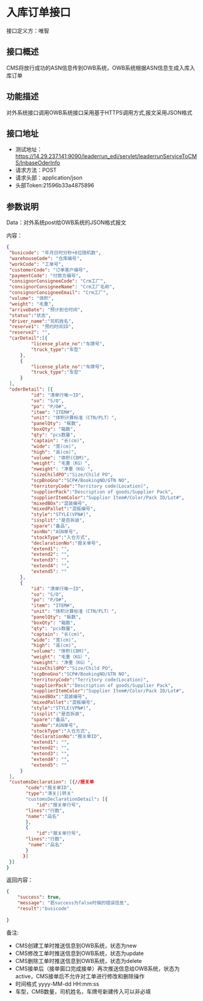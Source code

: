 # 入库订单接口

接口定义方：唯智

## 接口概述

  CMS将放行成功的ASN信息传到OWB系统，OWB系统根据ASN信息生成入库入库订单

## 功能描述

  对外系统接口调用OWB系统接口采用基于HTTPS调用方式,报文采用JSON格式
  
## 接口地址  
  
  * 测试地址：https://14.29.237.141:9090/leaderrun_edi/servlet/leaderrunServiceToCMS/InbaseOderInfo  
  * 请求方法：POST
  * 请求头部：application/json
  * 头部Token:21596b33a4875896
  
## 参数说明
  
  Data：对外系统post给OWB系统的JSON格式报文 
  
  内容：
   ```json
{
	"busicode": "年月日时分秒+6位随机数",
	"warehouseCode": "仓库编号",
	"workCode": "工单号",
	"customerCode": "订单客户编号",
	"paymentCode": "付款方编号",
	"consignorConsigneeCode": "Crm工厂",
	"consignorConsigneeName": "Crm工厂名称",
	"consignorConsigneeEmail": "Crm工厂",
	"volume": "体积",
	"weight": "毛重",
	"arriveDate": "预计到仓时间",
	"status":"状态",
	"driver_name":"司机姓名",
	"reserve1": "预约时间ID",
	"reserve2": "",
	"carDetail":[{
			"license_plate_no":"车牌号",
			"truck_type":"车型"
		},
		{	
			"license_plate_no":"车牌号",
			"truck_type":"车型"	
		}
	],	
	"oderDetail": [{
			"id": "清单行唯一ID",
			"so": "S/O",
			"po": "P/O#",
			"item": "ITEM#",
			"unit": "体积计算标准（CTN/PLT）",
			"panelQty": "板数",
			"boxQty": "箱数",
			"qty": "pcs数量",
			"captain": "长(cm)",
			"wide": "宽(cm)",
			"high": "高(cm)",
			"volume": "体积(CBM)",
			"weight": "毛重（KG）",
			"nweight": "净重（KG）",
			"sizeChildPO":"Size/Child PO",
			"scpBnoGno":"SCP#/BookingNO/GTN NO",
			"territoryCode":"Territory code(Location)",
			"supplierPack":"Description of goods/Supplier Pack",
			"supplierItemColor":"Supplier Item#/Color/Pack ID/Lot#",
			"mixedBOx":"混装编号",
			"mixedPallet":"混板编号",
			"style":"STYLE(VPN#)",
			"issplit":"是否拆装",
			"spare":"备品",
			"asnNo":"ASN单号",
			"stockType":"入仓方式",
			"declarationNo":"报关单号",
			"extend1": "",
			"extend2": "",
			"extend3": "",
			"extend4": "",
			"extend5": ""
		},
		{
			"id": "清单行唯一ID",
			"so": "S/O",
			"po": "P/O#",
			"item": "ITEM#",
			"unit": "体积计算标准（CTN/PLT）",
			"panelQty": "板数",
			"boxQty": "箱数",
			"qty": "pcs数量",
			"captain": "长(cm)",
			"wide": "宽(cm)",
			"high": "高(cm)",
			"volume": "体积(CBM)",
			"weight": "毛重（KG）",
			"nweight": "净重（KG）",
			"sizeChildPO":"Size/Child PO",
			"scpBnoGno":"SCP#/BookingNO/GTN NO",
			"territoryCode":"Territory code(Location)",
			"supplierPack":"Description of goods/Supplier Pack",
			"supplierItemColor":"Supplier Item#/Color/Pack ID/Lot#",
			"mixedBOx":"混装编号",
			"mixedPallet":"混板编号",
			"style":"STYLE(VPN#)",
			"issplit":"是否拆装",
			"spare":"备品",
			"asnNo":"ASN单号",
			"stockType":"入仓方式",
			"declarationNo":"报关单ID",
			"extend1": "",
			"extend2": "",
			"extend3": "",
			"extend4": "",
			"extend5": ""
		}
	],
	"customsDeclaration": [{//报关单
	      "code":"报关单ID",
	      "type":"清关||转关"
	      "customsDeclarationDetail": [{
	          "id":"报关单行号",
		  "lines":"行数",
		  "name":"品名"
	      },
	      {
	          "id":"报关单行号",
		  "lines":"行数",
		   "name":"品名"
	      }
	     }]
	}]
}
```
      	 
返回内容：

```json
{
    "success": true,
    "message": "若success为false时候的错误信息",
    "result":"busicode"
    
}
```
备注:
 * CMS创建工单时推送信息到OWB系统，状态为new
 * CMS修改工单时推送信息到OWB系统，状态为update
 * CMS删除工单时推送信息到OWB系统，状态为delete
 * CMS接单后（接单窗口完成接单）再次推送信息给OWB系统，状态为active，CMS接单后不允许对工单进行修改和删除操作
 * 时间格式 yyyy-MM-dd HH:mm:ss
 * 车型，CMB数量，司机姓名，车牌号新建传入可以非必填
 

